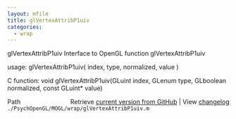 ```yaml
---
layout: mfile
title: glVertexAttribP1uiv
categories:
  - wrap
---
```


glVertexAttribP1uiv  Interface to OpenGL function glVertexAttribP1uiv

usage:  glVertexAttribP1uiv\( index, type, normalized, value \)

C function:  void glVertexAttribP1uiv\(GLuint index, GLenum type, GLboolean normalized, const GLuint\* value\)


<div class="code_header" style="text-align:right;">
  <span style="float:left;">Path&nbsp;&nbsp;</span> <span class="counter">Retrieve <a href=
  "https://raw.github.com/Psychtoolbox-3/Psychtoolbox-3/beta/./PsychOpenGL/MOGL/wrap/glVertexAttribP1uiv.m">current version from GitHub</a> | View <a href=
  "https://github.com/Psychtoolbox-3/Psychtoolbox-3/commits/beta/./PsychOpenGL/MOGL/wrap/glVertexAttribP1uiv.m">changelog</a></span>
</div>
<div class="code">
  <code>./PsychOpenGL/MOGL/wrap/glVertexAttribP1uiv.m</code>
</div>
